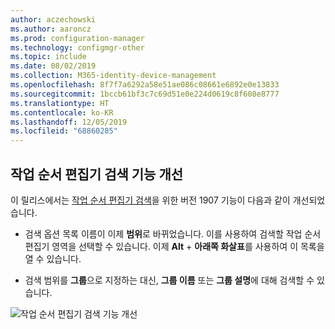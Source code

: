 ```yaml
---
author: aczechowski
ms.author: aaroncz
ms.prod: configuration-manager
ms.technology: configmgr-other
ms.topic: include
ms.date: 08/02/2019
ms.collection: M365-identity-device-management
ms.openlocfilehash: 8f7f7a6292a58e51ae086c08661e6892e0e13833
ms.sourcegitcommit: 1bccb61bf3c7c69d51e0e224d0619c8f608e8777
ms.translationtype: HT
ms.contentlocale: ko-KR
ms.lasthandoff: 12/05/2019
ms.locfileid: "68860285"
---
```

## <a name="bkmk_tssearch"></a> 작업 순서 편집기 검색 기능 개선

<!--4621085-->

이 릴리스에서는 [작업 순서 편집기 검색](/sccm/core/get-started/2019/technical-preview-1907#bkmk_tsedit)을 위한 버전 1907 기능이 다음과 같이 개선되었습니다.

- 검색 옵션 목록 이름이 이제 **범위**로 바뀌었습니다. 이를 사용하여 검색할 작업 순서 편집기 영역을 선택할 수 있습니다. 이제 **Alt** + **아래쪽 화살표**를 사용하여 이 목록을 열 수 있습니다.

- 검색 범위를 **그룹**으로 지정하는 대신, **그룹 이름** 또는 **그룹 설명**에 대해 검색할 수 있습니다.

![작업 순서 편집기 검색 기능 개선](../../media/4621085-task-sequence-search-1908.png)
